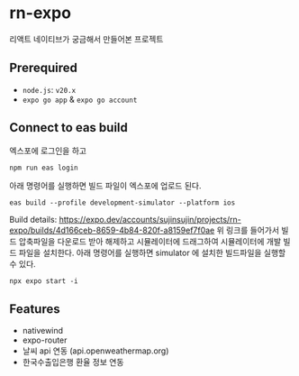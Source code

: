 # rn-expo

리액트 네이티브가 궁금해서 만들어본 프로젝트

## Prerequired

- `node.js`: `v20.x`
- `expo go app` & `expo go account`

## Connect to eas build

엑스포에 로그인을 하고

```bash
npm run eas login
```

아래 명령어를 실행하면 빌드 파일이 엑스포에 업로드 된다.

```
eas build --profile development-simulator --platform ios
```

Build details: https://expo.dev/accounts/sujinsujin/projects/rn-expo/builds/4d166ceb-8659-4b84-820f-a8159ef7f0ae
위 링크를 들어가서 빌드 압축파일을 다운로드 받아 해제하고 시뮬레이터에 드래그하여 시뮬레이터에 개발 빌드 파일을 설치한다.
아래 명령어를 실행하면 simulator 에 설치한 빌드파일을 실행할 수 있다.

```
npx expo start -i
```

## Features

- nativewind
- expo-router
- 날씨 api 연동 (api.openweathermap.org)
- 한국수출입은행 환율 정보 연동
